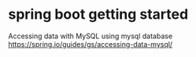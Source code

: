 # spring boot getting started
Accessing data with MySQL
using mysql database
https://spring.io/guides/gs/accessing-data-mysql/
